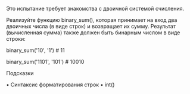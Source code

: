 Это испытание требует знакомства с двоичной системой счисления.


Реализуйте функцию binary_sum(), которая принимает на вход два двоичных числа (в виде строк) и возвращает их сумму. Результат (вычисленная сумма) также должен быть бинарным числом в виде строки:


binary_sum('10', '1')      # 11

binary_sum('1101', '101')  # 10010


Подсказки

•	Синтаксис форматирования строк
•	int()
